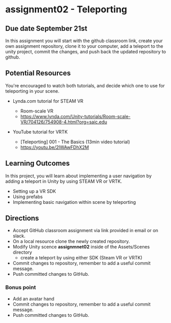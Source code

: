# assignment02 - Teleporting

## Due date September 21st

In this assignment you will start with the github classroom link, create your own assignment repository, clone it to your computer, add a teleport to the unity project, commit the changes, and push back the updated repository to github.

## Potential Resources

You're encouraged to watch both tutorials, and decide which one to use for teleporting in your scene.

* Lynda.com tutorial for STEAM VR
	* Room-scale VR
	* https://www.lynda.com/Unity-tutorials/Room-scale-VR/704126/754908-4.html?org=saic.edu

* YouTube tutorial for VRTK
	* [Teleporting] 001 - The Basics (13min video tutorial)
	* https://youtu.be/2IWAwFDhX2M

## Learning Outcomes
In this project, you will learn about implementing a user navigation by adding a teleport in Unity by using STEAM VR or VRTK.
* Setting up a VR SDK
* Using prefabs
* Implementing basic navigation within scene by teleporting

## Directions
* Accept GitHub classroom assignment via link provided in email or on slack.
* On a local resource clone the newly created repository.
* Modify Unity scence **assignmnet02** inside of the Assets/Scenes directory
  * create a teleport by using either SDK (Steam VR or VRTK)
* Commit changes to repository, remember to add a useful commit message.
* Push committed changes to GitHub.

### Bonus point
* Add an avatar hand
* Commit changes to repository, remember to add a useful commit message.
* Push committed changes to GitHub.
